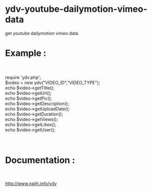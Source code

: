 ydv-youtube-dailymotion-vimeo-data
==================================

get youtube dailymotion vimeo data



<h1>Example :</h1><br><br>
require 'ydv.php';<br>
$video = new ydv("VIDEO_ID","VIDEO_TYPE");<br>
echo $video->getTitle();<br>
echo $video->getUrl();<br>
echo $video->getPic();<br>
echo $video->getDescription();<br>
echo $video->getUploadDate();<br>
echo $video->getDuration();<br>
echo $video->getViews();<br>
echo $video->getLikes();<br>
echo $video->getUser();<br><br><br>

<h1>Documentation :</h1><br>

http://www.najih.info/ydv
